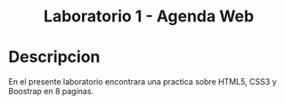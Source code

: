 <h1 align="center"> Laboratorio 1 - Agenda Web </h1>

# Descripcion

En el presente laboratorio encontrara una practica sobre HTML5, CSS3 y Boostrap en 8 paginas.

